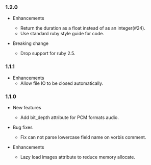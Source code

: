 ### 1.2.0

- Enhancements
  - Return the duration as a float instead of as an integer(#24).
  - Use standard ruby style guide for code.

- Breaking change
  - Drop support for ruby 2.5.

### 1.1.1

- Enhancements
  - Allow file IO to be closed automatically.

### 1.1.0

- New features
  - Add bit_depth attribute for PCM formats audio.

- Bug fixes
  - Fix can not parse lowercase field name on vorbis comment.

- Enhancements
  - Lazy load images attribute to reduce memory allocate.
